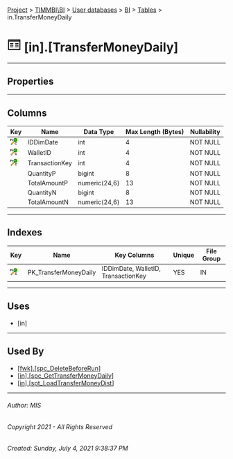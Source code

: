 #### 

[Project](../../../../index.md) > [TIMMBI\\BI](../../../index.md) > [User databases](../../index.md) > [BI](../index.md) > [Tables](Tables.md) > in.TransferMoneyDaily

# ![Tables](../../../../Images/Table32.png) [in].[TransferMoneyDaily]

---

## <a name="#properties"></a>Properties



---

## <a name="#columns"></a>Columns

| Key | Name | Data Type | Max Length (Bytes) | Nullability |
|---|---|---|---|---|
| [![Cluster Primary Key PK_TransferMoneyDaily: IDDimDate\WalletID\TransactionKey](../../../../Images/pkcluster.png)](#indexes) | IDDimDate | int | 4 | NOT NULL |
| [![Cluster Primary Key PK_TransferMoneyDaily: IDDimDate\WalletID\TransactionKey](../../../../Images/pkcluster.png)](#indexes) | WalletID | int | 4 | NOT NULL |
| [![Cluster Primary Key PK_TransferMoneyDaily: IDDimDate\WalletID\TransactionKey](../../../../Images/pkcluster.png)](#indexes) | TransactionKey | int | 4 | NOT NULL |
|  | QuantityP | bigint | 8 | NOT NULL |
|  | TotalAmountP | numeric(24,6) | 13 | NOT NULL |
|  | QuantityN | bigint | 8 | NOT NULL |
|  | TotalAmountN | numeric(24,6) | 13 | NOT NULL |


---

## <a name="#indexes"></a>Indexes

| Key | Name | Key Columns | Unique | File Group |
|---|---|---|---|---|
| [![Cluster Primary Key PK_TransferMoneyDaily: IDDimDate\WalletID\TransactionKey](../../../../Images/pkcluster.png)](#indexes) | PK_TransferMoneyDaily | IDDimDate, WalletID, TransactionKey | YES | IN |


---

## <a name="#uses"></a>Uses

* [in]


---

## <a name="#usedby"></a>Used By

* [[fwk].[spc_DeleteBeforeRun]](../Programmability/Stored_Procedures/spc_DeleteBeforeRun.md)
* [[in].[spc_GetTransferMoneyDaily]](../Programmability/Stored_Procedures/spc_GetTransferMoneyDaily.md)
* [[in].[spt_LoadTransferMoneyDist]](../Programmability/Stored_Procedures/spt_LoadTransferMoneyDist.md)


---

###### Author:  MIS

###### Copyright 2021 - All Rights Reserved

###### Created: Sunday, July 4, 2021 9:38:37 PM

